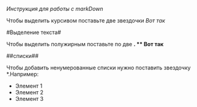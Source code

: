 *Инструкция для работы с markDown*

Чтобы выделить курсивом поставьте две звездочки *Вот так*

#Выделение текста#

Чтобы выделить полужирным поставьте по две **. ** Вот так**

##списки##

Чтобы добавить ненумерованные списки нужно поставить звездочку *.Например:
* Элемент 1
* Элемент 2
* Элемент 3